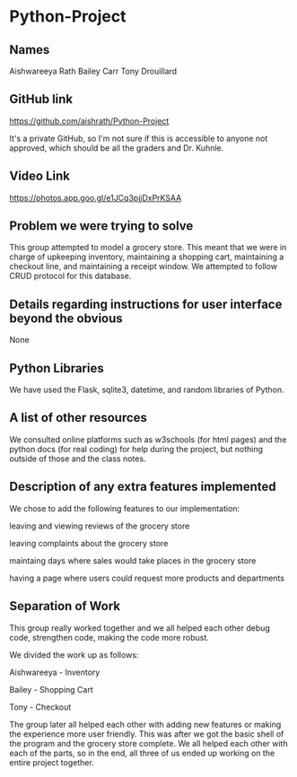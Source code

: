 # Python-Project

## Names
Aishwareeya Rath
Bailey Carr
Tony Drouillard

## GitHub link
https://github.com/aishrath/Python-Project

It's a private GitHub, so I'm not sure if this is accessible to anyone not approved, which should be all the graders and Dr. Kuhnle.

## Video Link
https://photos.app.goo.gl/e1JCq3pjjDxPrKSAA

## Problem we were trying to solve
This group attempted to model a grocery store. This meant that we were in charge of upkeeping inventory, maintaining a shopping cart, maintaining a checkout line, and maintaining a receipt window. We attempted to follow CRUD protocol for this database.

## Details regarding instructions for user interface beyond the obvious
None

## Python Libraries
We have used the Flask, sqlite3, datetime, and random libraries of Python.

## A list of other resources
We consulted online platforms such as w3schools (for html pages) and the python docs (for real coding) for help during the project, but nothing outside of those and the class notes.

## Description of any extra features implemented
We chose to add the following features to our implementation:

leaving and viewing reviews of the grocery store

leaving complaints about the grocery store

maintaing days where sales would take places in the grocery store

having a page where users could request more products and departments

## Separation of Work
This group really worked together and we all helped each other debug code, strengthen code, making the code more robust.

We divided the work up as follows:

Aishwareeya - Inventory

Bailey - Shopping Cart

Tony - Checkout

The group later all helped each other with adding new features or making the experience more user friendly. This was after we got the basic shell of the program and the grocery store complete. We all helped each other with each of the parts, so in the end, all three of us ended up working on the entire project together.
